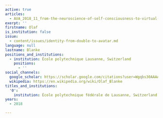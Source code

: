 ```yaml
---
active: true
articles:
  - AVA_2018_11_from-the-neuroscience-of-self-consciousness-to-virtual-reality
exerpt: ''
firstname: Olaf
is_institution: false
issue:
  - content/issues/identity-from-double-to-avatar.md
language: null
lastname: Blanke
positions_and_institutions:
  - institution: École polytechnique Lausanne, Switzerland
    positions:
      - ''
social_channels:
  google_scholar: https://scholar.google.com/citations?user=Wgqbs30AAAAJ&hl=en
  wikipedia: https://en.wikipedia.org/wiki/Olaf_Blanke
titles_and_institutions:
  '0':
    institution: École polytechnique fédérale de Lausanne, Switzerland
years:
  - 2018

---
```

